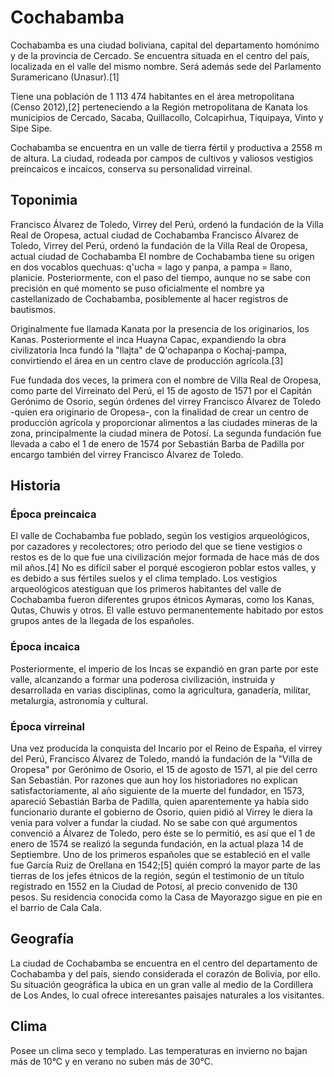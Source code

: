 # Cochabamba

Cochabamba es una ciudad boliviana, capital del departamento homónimo y de la provincia de Cercado. Se encuentra situada en el centro del país, localizada en el valle del mismo nombre. Será además sede del Parlamento Suramericano (Unasur).[1]​

Tiene una población de 1 113 474 habitantes en el área metropolitana (Censo 2012),[2]​ perteneciendo a la Región metropolitana de Kanata los municipios de Cercado, Sacaba, Quillacollo, Colcapirhua, Tiquipaya, Vinto y Sipe Sipe.

Cochabamba se encuentra en un valle de tierra fértil y productiva a 2558 m de altura. La ciudad, rodeada por campos de cultivos y valiosos vestigios preincaicos e incaicos, conserva su personalidad virreinal.

## Toponimia
Francisco Álvarez de Toledo, Virrey del Perú, ordenó la fundación de la Villa Real de Oropesa, actual ciudad de Cochabamba
Francisco Álvarez de Toledo, Virrey del Perú, ordenó la fundación de la Villa Real de Oropesa, actual ciudad de Cochabamba
El nombre de Cochabamba tiene su origen en dos vocablos quechuas: q'ucha = lago y panpa, a pampa = llano, planicie. Posteriormente, con el paso del tiempo, aunque no se sabe con precisión en qué momento se puso oficialmente el nombre ya castellanizado de Cochabamba, posiblemente al hacer registros de bautismos.

Originalmente fue llamada Kanata por la presencia de los originarios, los Kanas. Posteriormente el inca Huayna Capac, expandiendo la obra civilizatoria Inca fundó la "llajta" de Q'ochapanpa o Kochaj-pampa, convirtiendo el área en un centro clave de producción agrícola.[3]​

Fue fundada dos veces, la primera con el nombre de Villa Real de Oropesa, como parte del Virreinato del Perú, el 15 de agosto de 1571 por el Capitán Gerónimo de Osorio, según órdenes del virrey Francisco Álvarez de Toledo -quien era originario de Oropesa-, con la finalidad de crear un centro de producción agrícola y proporcionar alimentos a las ciudades mineras de la zona, principalmente la ciudad minera de Potosí. La segunda fundación fue llevada a cabo el 1 de enero de 1574 por Sebastián Barba de Padilla por encargo también del virrey Francisco Álvarez de Toledo.

## Historia

### Época preincaica
El valle de Cochabamba fue poblado, según los vestigios arqueológicos, por cazadores y recolectores; otro periodo del que se tiene vestigios o restos es de lo que fue una civilización mejor formada de hace más de dos mil años.[4]​ No es difícil saber el porqué escogieron poblar estos valles, y es debido a sus fértiles suelos y el clima templado. Los vestigios arqueológicos atestiguan que los primeros habitantes del valle de Cochabamba fueron diferentes grupos étnicos Aymaras, como los Kanas, Qutas, Chuwis y otros. El valle estuvo permanentemente habitado por estos grupos antes de la llegada de los españoles.

### Época incaica
Posteriormente, el imperio de los Incas se expandió en gran parte por este valle, alcanzando a formar una poderosa civilización, instruida y desarrollada en varias disciplinas, como la agricultura, ganadería, militar, metalurgia, astronomía y cultural.

### Época virreinal
Una vez producida la conquista del Incario por el Reino de España, el virrey del Perú, Francisco Álvarez de Toledo, mandó la fundación de la "Villa de Oropesa" por Gerónimo de Osorio, el 15 de agosto de 1571, al pie del cerro San Sebastián. Por razones que aun hoy los historiadores no explican satisfactoriamente, al año siguiente de la muerte del fundador, en 1573, apareció Sebastián Barba de Padilla, quien aparentemente ya había sido funcionario durante el gobierno de Osorio, quien pidió al Virrey le diera la venia para volver a fundar la ciudad. No se sabe con qué argumentos convenció a Álvarez de Toledo, pero éste se lo permitió, es así que el 1 de enero de 1574 se realizó la segunda fundación, en la actual plaza 14 de Septiembre. Uno de los primeros españoles que se estableció en el valle fue García Ruiz de Orellana en 1542;[5]​ quién compró la mayor parte de las tierras de los jefes étnicos de la región, según el testimonio de un título registrado en 1552 en la Ciudad de Potosí, al precio convenido de 130 pesos. Su residencia conocida como la Casa de Mayorazgo sigue en pie en el barrio de Cala Cala.

## Geografía
La ciudad de Cochabamba se encuentra en el centro del departamento de Cochabamba y del país, siendo considerada el corazón de Bolivia, por ello. Su situación geográfica la ubica en un gran valle al medio de la Cordillera de Los Andes, lo cual ofrece interesantes paisajes naturales a los visitantes.

## Clima
Posee un clima seco y templado. Las temperaturas en invierno no bajan más de 10°C y en verano no suben más de 30°C.